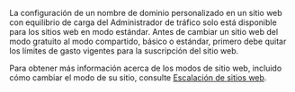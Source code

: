La configuración de un nombre de dominio personalizado en un sitio web con equilibrio de carga del Administrador de tráfico solo está disponible para los sitios web en modo estándar. Antes de cambiar un sitio web del modo gratuito al modo compartido, básico o estándar, primero debe quitar los límites de gasto vigentes para la suscripción del sitio web.

Para obtener más información acerca de los modos de sitio web, incluido cómo cambiar el modo de su sitio, consulte [Escalación de sitios web](http://www.windowsazure.com/en-us/documentation/articles/web-sites-scale/).


